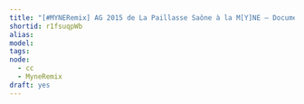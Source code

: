 ```yaml
---
title: "[#MYNERemix] AG 2015 de La Paillasse Saône à la M[Y]NE — Documentation"
shortid: r1fsuqpWb
alias:
model:
tags:
node: 
  - cc
  - MyneRemix
draft: yes
---
```

